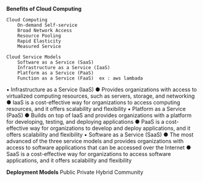 


**Benefits of Cloud Computing**


	Cloud Computing
		On-demand Self-service
		Broad Network Access
		Resource Pooling
		Rapid Elasticity
		Measured Service
	
	Cloud Service Models
		Software as a Service (SaaS)
		Infrastructure as a Service (IaaS)
		Platform as a Service (PaaS)
		Function as a Service (FaaS)  ex : aws lambada

▪ Infrastructure as a Service (IaaS)
● Provides organizations with access to virtualized computing resources, such as servers, storage, and networking 
● IaaS is a cost-effective way for organizations to access computing resources, and it offers scalability and flexibility 
▪ Platform as a Service (PaaS)
● Builds on top of IaaS and provides organizations with a platform for developing, testing, and deploying applications
● PaaS is a cost-effective way for organizations to develop and deploy applications, and it offers scalability and flexibility 
▪ Software as a Service (SaaS) 
● The most advanced of the three service models and provides organizations with access to software applications that can be accessed over the Internet
● SaaS is a cost-effective way for organizations to access software applications, and it offers scalability and flexibility

**Deployment Models**
	Public
	Private
	Hybrid
	Community


	